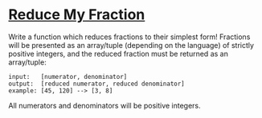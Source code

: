 # [Reduce My Fraction](https://www.codewars.com/kata/reduce-my-fraction "https://www.codewars.com/kata/576400f2f716ca816d001614")

Write a function which reduces fractions to their simplest form! Fractions will be presented as an
array/tuple (depending on the language) of strictly positive integers, and the reduced fraction must
be returned as an array/tuple:

```
input:   [numerator, denominator]
output:  [reduced numerator, reduced denominator]
example: [45, 120] --> [3, 8]
```

All numerators and denominators will be positive integers.